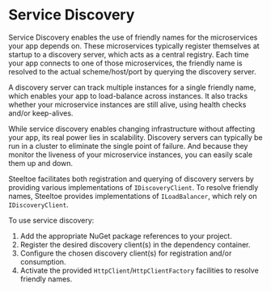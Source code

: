 # Service Discovery

Service Discovery enables the use of friendly names for the microservices your app depends on.
These microservices typically register themselves at startup to a discovery server, which acts as a central registry.
Each time your app connects to one of those microservices, the friendly name is resolved to the actual scheme/host/port by querying the discovery server.

A discovery server can track multiple instances for a single friendly name, which enables your app to load-balance across instances.
It also tracks whether your microservice instances are still alive, using health checks and/or keep-alives.

While service discovery enables changing infrastructure without affecting your app, its real power lies in scalability.
Discovery servers can typically be run in a cluster to eliminate the single point of failure.
And because they monitor the liveness of your microservice instances, you can easily scale them up and down.

Steeltoe facilitates both registration and querying of discovery servers by providing various implementations of `IDiscoveryClient`.
To resolve friendly names, Steeltoe provides implementations of `ILoadBalancer`, which rely on `IDiscoveryClient`.

To use service discovery:

1. Add the appropriate NuGet package references to your project.
1. Register the desired discovery client(s) in the dependency container.
1. Configure the chosen discovery client(s) for registration and/or consumption.
1. Activate the provided `HttpClient`/`HttpClientFactory` facilities to resolve friendly names.
